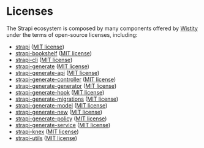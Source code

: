 # Licenses

The Strapi ecosystem is composed by many components offered by [Wistity](http://wistity.co) under the terms of open-source licenses, including:

- [strapi](https://github.com/wistityhq/strapi/tree/master/packages/strapi) ([MIT license](https://github.com/wistityhq/strapi/blob/master/packages/strapi/LICENSE.md))
- [strapi-bookshelf](https://github.com/wistityhq/strapi/tree/master/packages/strapi-bookshelf) ([MIT license](https://github.com/wistityhq/strapi/blob/master/packages/strapi-bookshelf/LICENSE.md))
- [strapi-cli](https://github.com/wistityhq/strapi/tree/master/packages/strapi-cli) ([MIT license](https://github.com/wistityhq/strapi/blob/master/packages/strapi-cli/LICENSE.md))
- [strapi-generate](https://github.com/wistityhq/strapi/tree/master/packages/strapi-generate) ([MIT license](https://github.com/wistityhq/strapi/blob/master/packages/strapi-generate/LICENSE.md))
- [strapi-generate-api](https://github.com/wistityhq/strapi/tree/master/packages/strapi-generate-api) ([MIT license](https://github.com/wistityhq/strapi/blob/master/packages/strapi-generate-api/LICENSE.md))
- [strapi-generate-controller](https://github.com/wistityhq/strapi/tree/master/packages/strapi-generate-controller) ([MIT license](https://github.com/wistityhq/strapi/blob/master/packages/strapi-generate-controller/LICENSE.md))
- [strapi-generate-generator](https://github.com/wistityhq/strapi/tree/master/packages/strapi-generate-generator) ([MIT license](https://github.com/wistityhq/strapi/blob/master/packages/strapi-generate-generator/LICENSE.md))
- [strapi-generate-hook](https://github.com/wistityhq/strapi/tree/master/packages/strapi-generate-hook) ([MIT license](https://github.com/wistityhq/strapi/blob/master/packages/strapi-generate-hook/LICENSE.md))
- [strapi-generate-migrations](https://github.com/wistityhq/strapi/tree/master/packages/strapi-generate-migrations) ([MIT license](https://github.com/wistityhq/strapi/blob/master/packages/strapi-generate-migrations/LICENSE.md))
- [strapi-generate-model](https://github.com/wistityhq/strapi/tree/master/packages/strapi-generate-model) ([MIT license](https://github.com/wistityhq/strapi/blob/master/packages/strapi-generate-model/LICENSE.md))
- [strapi-generate-new](https://github.com/wistityhq/strapi/tree/master/packages/strapi-generate-new) ([MIT license](https://github.com/wistityhq/strapi/blob/master/packages/strapi-generate-new/LICENSE.md))
- [strapi-generate-policy](https://github.com/wistityhq/strapi/tree/master/packages/strapi-generate-policy) ([MIT license](https://github.com/wistityhq/strapi/blob/master/packages/strapi-generate-policy/LICENSE.md))
- [strapi-generate-service](https://github.com/wistityhq/strapi/tree/master/packages/strapi-generate-service) ([MIT license](https://github.com/wistityhq/strapi/blob/master/packages/strapi-generate-service/LICENSE.md))
- [strapi-knex](https://github.com/wistityhq/strapi/tree/master/packages/strapi-knex) ([MIT license](https://github.com/wistityhq/strapi/blob/master/packages/strapi-knex/LICENSE.md))
- [strapi-utils](https://github.com/wistityhq/strapi/tree/master/packages/strapi-utils) ([MIT license](https://github.com/wistityhq/strapi/blob/master/packages/strapi-utils/LICENSE.md))
